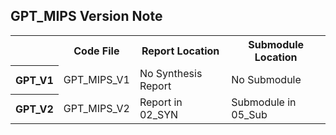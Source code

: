## GPT_MIPS Version Note

<table>
    <tr>
        <th>                                      </th>
        <th> Code File                            </th>
        <th> Report Location                      </th>
        <th> Submodule Location                   </th>
    </tr>
    <tr>
        <th> GPT_V1                               </th>
        <td> GPT_MIPS_V1                          </td>
        <td> No Synthesis Report                  </td>
        <td> No Submodule                         </td>
    </tr>
    <tr>
        <th> GPT_V2                               </th>
        <td> GPT_MIPS_V2                          </td>
        <td> Report in 02_SYN                     </td>
        <td> Submodule in 05_Sub                  </td>
    </tr>
</table>